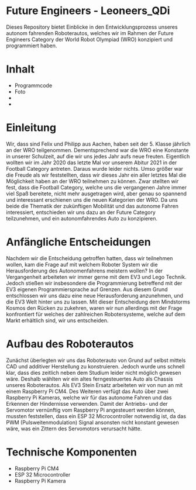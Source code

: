 # Future Engineers - Leoneers_QDi

Dieses Repository bietet Einblicke in den Entwicklungsprozess unseres autonom fahrenden Roboterautos, welches wir im Rahmen der Future Engineers Category der World Robot Olympiad (WRO) konzipiert und programmiert haben.

# Inhalt
  * Programmcode
  * Foto
  * 
  *
  
# Einleitung
Wir, dass sind Felix und Philipp aus Aachen, haben seit der 5. Klasse jährlich an der WRO teilgenommen. Dementsprechend war die WRO eine Konstante in unserer Schulzeit, auf die wir uns jedes Jahr aufs neue freuten. Eigentlich wollten wir im Jahr 2020 das letzte Mal vor unserem Abitur 2021 in der Football Category antreten. Daraus wurde leider nichts. Umso größer war die Freude als wir feststellten, dass wir dieses Jahr ein aller letztes Mal die Möglichkeit haben an der WRO teilnehmen zu können. Zwar stellten wir fest, dass die Football Category, welche uns die vergangenen Jahre immer viel Spaß bereitete, nicht mehr ausgetragen wird, aber genau so spannend und interessant erschienen uns die neuen Kategorien der WRO. 
Da uns beide die Thematik der zukünftigen Mobilität und das autonome Fahren interessiert, entschieden wir uns dazu an der Future Category teilzunehmen, und ein autonomfahrendes Auto zu konzipieren.

# Anfängliche Entscheidungen

Nachdem wir die Entscheidung getroffen hatten, dass wir teilnehmen wollen, kam die Frage auf mit welchem Roboter System wir die Herausforderung des Autonomenfahrens meistern wollen? In der Vergangenheit arbeiteten wir immer gerne mit dem EV3 und Lego Technik. Jedoch stießen wir insbesondere die Programmierung betreffend mit der EV3 eigenen Programmiersprache auf Grenzen. Aus diesem Grund entschlossen wir uns dazu eine neue Herausforderung anzunehmen, und die EV3 Welt hinter uns zu lassen. Mit dieser Entscheidung dem Mindstorms Kosmos den Rücken zu zukehren, waren wir nun allerdings mit der Frage konfrontiert für welches der zahlreichen Robotersysteme, welche auf dem Markt erhältlich sind, wir uns entscheiden.

# Aufbau des Roboterautos

Zunächst überlegten wir uns das Roboterauto von Grund auf selbst mittels CAD und additiver Herstellung zu konstruieren. Jedoch wurde uns schnell klar, dass dies zeitlich neben dem Studium leider nicht möglich gewesen wäre. Deshalb wählten wir ein altes ferngesteuertes Auto als Chassis unseres Roboterautos. Als EV3 Stein Ersatz arbeiteten wir von nun an mit einem Raspberry Pi CM4. Des Weiteren verfügt das Auto über zwei Raspberry Pi Kameras, welche wir für das autonome Fahren und das Erkennen der Hindernisse verwenden.
Damit der Antriebs- und der Servomotor vernünftig vom Raspberry Pi angesteuert werden können, mussten feststellen, dass ein ESP 32 Microcontroller notwendig ist, da das PWM (Pulsweitenmodulation) Signal ansonsten nicht konstant gewesen wäre, was ein Zittern des Servomotors verursacht hätte.

# Technische Komponenten

* Raspberry Pi CM4
* ESP 32 Microcontroller
* Raspberry Pi Kamera
